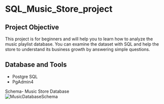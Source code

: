 # SQL_Music_Store_project

## Project Objective

This project is for beginners and will help you to learn how to analyze the music playlist database. You can examine the dataset with SQL and help the store to understand its business growth by answering simple questions.

## Database and Tools
* Postgre SQL
* PgAdmin4

Schema- Music Store Database  
![MusicDatabaseSchema](https://user-images.githubusercontent.com/112153548/213707717-bfc9f479-52d9-407b-99e1-e94db7ae10a3.png)
